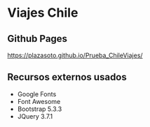 # Viajes Chile

## Github Pages
https://plazasoto.github.io/Prueba_ChileViajes/

## Recursos externos usados
- Google Fonts
- Font Awesome
- Bootstrap 5.3.3
- JQuery 3.7.1
